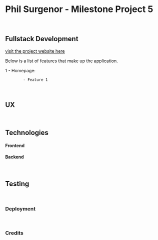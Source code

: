 Phil Surgenor - Milestone Project 5
===

<br>

## Fullstack Development
[visit the project website here](https:///)



Below is a list of features that make up the application.



1 - Homepage:

            - Feature 1

              

<br>

## UX



<br>

## Technologies

#### Frontend


#### Backend


<br>


## Testing


<br>

### Deployment



<br>

### Credits
